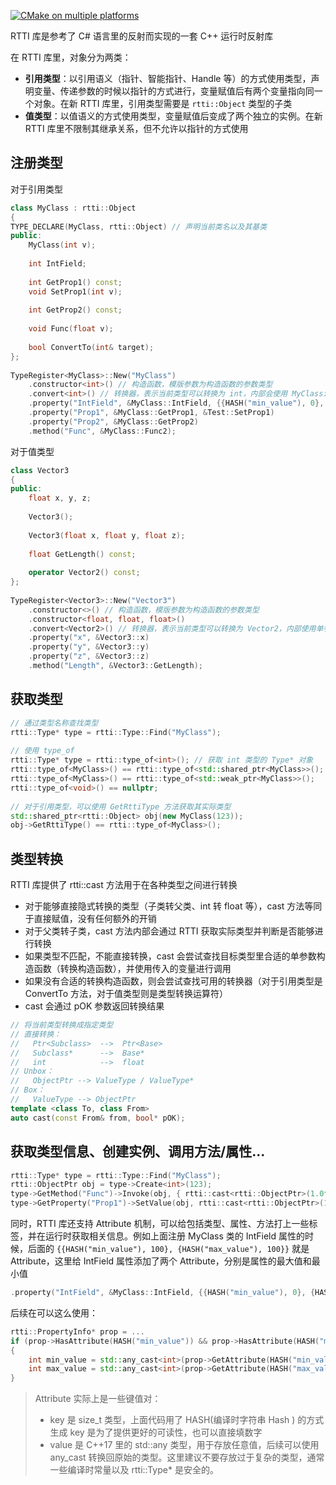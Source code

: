 [![CMake on multiple platforms](https://github.com/wmesci/RTTI/actions/workflows/cmake-multi-platform.yml/badge.svg)](https://github.com/wmesci/RTTI/actions/workflows/cmake-multi-platform.yml)

RTTI 库是参考了 C# 语言里的反射而实现的一套 C++ 运行时反射库

在 RTTI 库里，对象分为两类：
* **引用类型**：以引用语义（指针、智能指针、Handle 等）的方式使用类型，声明变量、传递参数的时候以指针的方式进行，变量赋值后有两个变量指向同一个对象。在新 RTTI 库里，引用类型需要是 `rtti::Object` 类型的子类
* **值类型**：以值语义的方式使用类型，变量赋值后变成了两个独立的实例。在新 RTTI 库里不限制其继承关系，但不允许以指针的方式使用

## 注册类型
对于引用类型
```cpp
class MyClass : rtti::Object
{
TYPE_DECLARE(MyClass, rtti::Object) // 声明当前类名以及其基类
public:
    MyClass(int v);
 
    int IntField;
 
    int GetProp1() const;
    void SetProp1(int v);
 
    int GetProp2() const;
 
    void Func(float v);
 
    bool ConvertTo(int& target);
};
 
TypeRegister<MyClass>::New("MyClass")
    .constructor<int>() // 构造函数，模版参数为构造函数的参数类型
    .convert<int>() // 转换器，表示当前类型可以转换为 int，内部会使用 MyClass::ConvertTo 方法
    .property("IntField", &MyClass::IntField, {{HASH("min_value"), 0}, {HASH("max_value"), 100}})
    .property("Prop1", &MyClass::GetProp1, &Test::SetProp1)
    .property("Prop2", &MyClass::GetProp2)
    .method("Func", &MyClass::Func2);
```

对于值类型
```cpp
class Vector3
{
public:
    float x, y, z;
 
    Vector3();
 
    Vector3(float x, float y, float z);
 
    float GetLength() const;
 
    operator Vector2() const;
};
 
TypeRegister<Vector3>::New("Vector3")
    .constructor<>() // 构造函数，模版参数为构造函数的参数类型
    .constructor<float, float, float>()
    .convert<Vector2>() // 转换器，表示当前类型可以转换为 Vector2，内部使用单参数构造函数和转换运算符
    .property("x", &Vector3::x)
    .property("y", &Vector3::y)
    .property("z", &Vector3::z)
    .method("Length", &Vector3::GetLength);
```

## 获取类型
```cpp
// 通过类型名称查找类型
rtti::Type* type = rtti::Type::Find("MyClass");
 
// 使用 type_of
rtti::Type* type = rtti::type_of<int>(); // 获取 int 类型的 Type* 对象
rtti::type_of<MyClass>() == rtti::type_of<std::shared_ptr<MyClass>>();
rtti::type_of<MyClass>() == rtti::type_of<std::weak_ptr<MyClass>>();
rtti::type_of<void>() == nullptr;
 
// 对于引用类型，可以使用 GetRttiType 方法获取其实际类型
std::shared_ptr<rtti::Object> obj(new MyClass(123));
obj->GetRttiType() == rtti::type_of<MyClass>();
```

## 类型转换
RTTI 库提供了 rtti::cast 方法用于在各种类型之间进行转换
* 对于能够直接隐式转换的类型（子类转父类、int 转 float 等），cast 方法等同于直接赋值，没有任何额外的开销
* 对于父类转子类，cast 方法内部会通过 RTTI 获取实际类型并判断是否能够进行转换
* 如果类型不匹配，不能直接转换，cast 会尝试查找目标类型里合适的单参数构造函数（转换构造函数），并使用传入的变量进行调用
* 如果没有合适的转换构造函数，则会尝试查找可用的转换器（对于引用类型是 ConvertTo 方法，对于值类型则是类型转换运算符）
* cast 会通过 pOK 参数返回转换结果
```cpp
// 将当前类型转换成指定类型
// 直接转换：
//   Ptr<Subclass>  -->  Ptr<Base>
//   Subclass*      -->  Base*
//   int            -->  float
// Unbox：
//   ObjectPtr --> ValueType / ValueType*
// Box：
//   ValueType --> ObjectPtr
template <class To, class From>
auto cast(const From& from, bool* pOK);
```
 

## 获取类型信息、创建实例、调用方法/属性...
```cpp
rtti::Type* type = rtti::Type::Find("MyClass");
rtti::ObjectPtr obj = type->Create<int>(123);
type->GetMethod("Func")->Invoke(obj, { rtti::cast<rtti::ObjectPtr>(1.0f) });  // 调用方法
type->GetProperty("Prop1")->SetValue(obj, rtti::cast<rtti::ObjectPtr>(123)); // 设置属性
```

同时，RTTI 库还支持 Attribute 机制，可以给包括类型、属性、方法打上一些标签，并在运行时获取相关信息。例如上面注册 MyClass 类的 IntField 属性的时候，后面的 `{{HASH("min_value"), 100}, {HASH("max_value"), 100}}` 就是 Attribute，这里给 IntField 属性添加了两个 Attribute，分别是属性的最大值和最小值
```cpp
.property("IntField", &MyClass::IntField, {{HASH("min_value"), 0}, {HASH("max_value"), 100}})
```

后续在可以这么使用：

```cpp
rtti::PropertyInfo* prop = ...
if (prop->HasAttribute(HASH("min_value")) && prop->HasAttribute(HASH("max_value")))
{
    int min_value = std::any_cast<int>(prop->GetAttribute(HASH("min_value")));
    int max_value = std::any_cast<int>(prop->GetAttribute(HASH("max_value")));
}
```

> Attribute 实际上是一些键值对：
> * key 是 size_t 类型，上面代码用了 HASH(编译时字符串 Hash ) 的方式生成 key 是为了提供更好的可读性，也可以直接填数字
> * value 是 C++17 里的 std::any 类型，用于存放任意值，后续可以使用 any_cast 转换回原始的类型。这里建议不要存放过于复杂的类型，通常一些编译时常量以及 rtti::Type* 是安全的。

